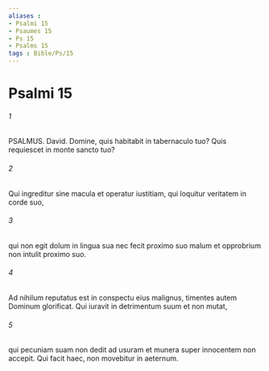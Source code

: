 ```yaml
---
aliases : 
- Psalmi 15
- Psaumes 15
- Ps 15
- Psalms 15
tags : Bible/Ps/15
---
```


# Psalmi 15

###### 1
PSALMUS. David. Domine, quis habitabit in tabernaculo tuo? Quis requiescet in monte sancto tuo?
###### 2
Qui ingreditur sine macula et operatur iustitiam, qui loquitur veritatem in corde suo,
###### 3
qui non egit dolum in lingua sua nec fecit proximo suo malum et opprobrium non intulit proximo suo.
###### 4
Ad nihilum reputatus est in conspectu eius malignus, timentes autem Dominum glorificat. Qui iuravit in detrimentum suum et non mutat,
###### 5
qui pecuniam suam non dedit ad usuram et munera super innocentem non accepit. Qui facit haec, non movebitur in aeternum.
